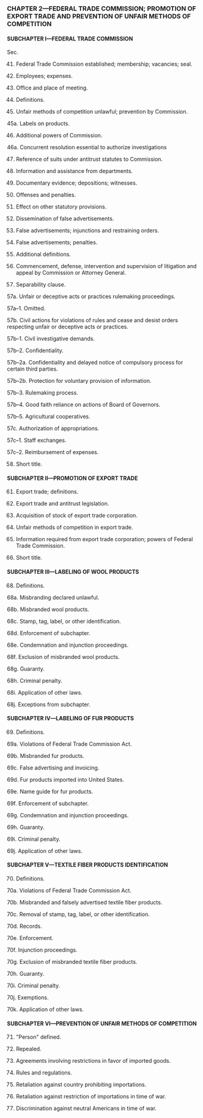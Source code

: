### **CHAPTER 2—FEDERAL TRADE COMMISSION; PROMOTION OF EXPORT TRADE AND PREVENTION OF UNFAIR METHODS OF COMPETITION** ###

#### SUBCHAPTER I—FEDERAL TRADE COMMISSION ####

Sec.

41. Federal Trade Commission established; membership; vacancies; seal.

42. Employees; expenses.

43. Office and place of meeting.

44. Definitions.

45. Unfair methods of competition unlawful; prevention by Commission.

45a. Labels on products.

46. Additional powers of Commission.

46a. Concurrent resolution essential to authorize investigations

47. Reference of suits under antitrust statutes to Commission.

48. Information and assistance from departments.

49. Documentary evidence; depositions; witnesses.

50. Offenses and penalties.

51. Effect on other statutory provisions.

52. Dissemination of false advertisements.

53. False advertisements; injunctions and restraining orders.

54. False advertisements; penalties.

55. Additional definitions.

56. Commencement, defense, intervention and supervision of litigation and appeal by Commission or Attorney General.

57. Separability clause.

57a. Unfair or deceptive acts or practices rulemaking proceedings.

57a–1. Omitted.

57b. Civil actions for violations of rules and cease and desist orders respecting unfair or deceptive acts or practices.

57b–1. Civil investigative demands.

57b–2. Confidentiality.

57b–2a. Confidentiality and delayed notice of compulsory process for certain third parties.

57b–2b. Protection for voluntary provision of information.

57b–3. Rulemaking process.

57b–4. Good faith reliance on actions of Board of Governors.

57b–5. Agricultural cooperatives.

57c. Authorization of appropriations.

57c–1. Staff exchanges.

57c–2. Reimbursement of expenses.

58. Short title.

#### SUBCHAPTER II—PROMOTION OF EXPORT TRADE ####

61. Export trade; definitions.

62. Export trade and antitrust legislation.

63. Acquisition of stock of export trade corporation.

64. Unfair methods of competition in export trade.

65. Information required from export trade corporation; powers of Federal Trade Commission.

66. Short title.

#### SUBCHAPTER III—LABELING OF WOOL PRODUCTS ####

68. Definitions.

68a. Misbranding declared unlawful.

68b. Misbranded wool products.

68c. Stamp, tag, label, or other identification.

68d. Enforcement of subchapter.

68e. Condemnation and injunction proceedings.

68f. Exclusion of misbranded wool products.

68g. Guaranty.

68h. Criminal penalty.

68i. Application of other laws.

68j. Exceptions from subchapter.

#### SUBCHAPTER IV—LABELING OF FUR PRODUCTS ####

69. Definitions.

69a. Violations of Federal Trade Commission Act.

69b. Misbranded fur products.

69c. False advertising and invoicing.

69d. Fur products imported into United States.

69e. Name guide for fur products.

69f. Enforcement of subchapter.

69g. Condemnation and injunction proceedings.

69h. Guaranty.

69i. Criminal penalty.

69j. Application of other laws.

#### SUBCHAPTER V—TEXTILE FIBER PRODUCTS IDENTIFICATION ####

70. Definitions.

70a. Violations of Federal Trade Commission Act.

70b. Misbranded and falsely advertised textile fiber products.

70c. Removal of stamp, tag, label, or other identification.

70d. Records.

70e. Enforcement.

70f. Injunction proceedings.

70g. Exclusion of misbranded textile fiber products.

70h. Guaranty.

70i. Criminal penalty.

70j. Exemptions.

70k. Application of other laws.

#### SUBCHAPTER VI—PREVENTION OF UNFAIR METHODS OF COMPETITION ####

71. "Person" defined.

72. Repealed.

73. Agreements involving restrictions in favor of imported goods.

74. Rules and regulations.

75. Retaliation against country prohibiting importations.

76. Retaliation against restriction of importations in time of war.

77. Discrimination against neutral Americans in time of war.